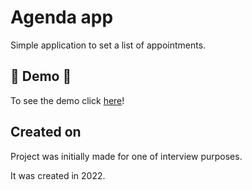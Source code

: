 # Agenda app

Simple application to set a list of appointments.

##  🌈 Demo 🌈

To see the demo click [here](https://aszlacheta.github.io/agenda-app/)!

## Created on

Project was initially made for one of interview purposes.

It was created in 2022.

